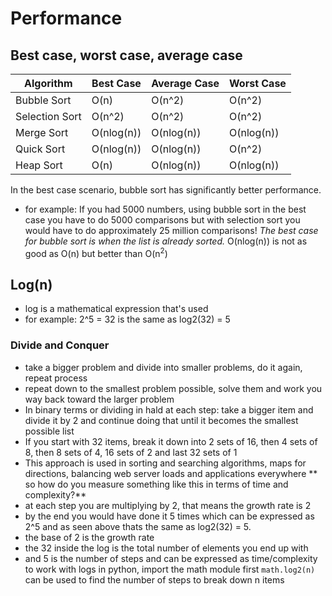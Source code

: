 # Performance
## Best case, worst case, average case
| Algorithm | Best Case | Average Case | Worst Case |
|-----------|-----------|--------------|------------|
| Bubble Sort | O(n)    | O(n^2)| O(n^2)|
| Selection Sort | O(n^2)| O(n^2)| O(n^2)|
| Merge Sort | O(nlog(n)) | O(nlog(n)) | O(nlog(n)) |
| Quick Sort | O(nlog(n)) | O(nlog(n)) | O(n^2)|
| Heap Sort  | O(n) | O(nlog(n)) | O(nlog(n)) |
In the best case scenario, bubble sort has significantly better performance.
- for example: If you had 5000 numbers, using bubble sort in the best case you have to do 5000 comparisons but with selection sort you would have to do approximately 25 million comparisons!
*The best case for bubble sort is when the list is already sorted.*
O(nlog(n)) is not as good as O(n) but better than O(n<sup>2</sup>) 

## Log(n)
- log is a mathematical expression that's used
- for example: 2^5 = 32 is the same as log2(32) = 5

### Divide and Conquer
- take a bigger problem and divide into smaller problems, do it again, repeat process
- repeat down to the smallest problem possible, solve them and work you way back toward the larger problem
- In binary terms or dividing in hald at each step: take a bigger item and divide it by 2 and continue doing that until it becomes the smallest possible list
- If you start with 32 items, break it down into 2 sets of 16, then 4 sets of 8, then 8 sets of 4, 16 sets of 2 and last 32 sets of 1
- This approach is used in sorting and searching algorithms, maps for directions, balancing web server loads and applications everywhere
** so how do you measure something like this in terms of time and complexity?**
- at each step you are multiplying by 2, that means the growth rate is 2
- by the end you would have done it 5 times which can be expressed as 2^5 and as seen above thats the same as log2(32) = 5.
- the base of 2 is the growth rate
- the 32 inside the log is the total number of elements you end up with
- and 5 is the number of steps and can be expressed as time/complexity
to work with logs in python, import the math module first
`math.log2(n)` can be used to find the number of steps to break down n items

